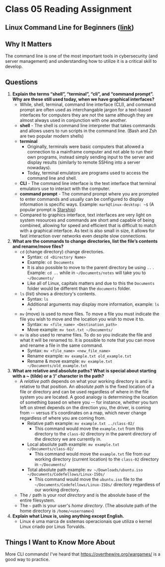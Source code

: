 # Class 05 Reading Assignment
## Linux Command Line for Beginners ([link](https://ubuntu.com/tutorials/command-line-for-beginners#1-overview))
## Why It Matters
The command line is one of the most important tools in cybersecurity (and server management) and understanding how to utilize it is a critical skill to develop.

## Questions
1. **Explain the terms “shell”, “terminal”, “cli”, and “command prompt”. Why are these still used today, when we have graphical interfaces?**
   - While, shell, terminal, command line interface (CLI), and command prompt are often used as interchangable jargon for a text-based interfaces for computers they are not the same although they are almost always used in conjunction with one another.
   - **shell** - The shell is command line interpreter that takes commands and allows users to run scripts in the command line. (Bash and Zsh are two popular modern shells)
   - **terminal** 
      - Originally, terminals were basic computers that allowed a connection to a mainframe computer and not able to run their own programs, instead simply sending input to the server and display results (similarly to remote SSHing into a server nowadays). 
      - Today, terminal emulators are programs used to access the command line and shell. 
   - **CLI** - The command line interface is the text interface that terminal emulators use to interact with the computer.
   - **command prompt** - The command prompt where you are prompted to enter commands and usually can be configured to display information is specific ways. Example: `mark@linux-desktop: ~$` (A popular prompt is [Starship](https://starship.rs/)) 
   - Compared to graphics interface, text interfaces are very light on system resources and commands are short amd capable of being combined, allowing for speed and efficient that is difficult to match with a graphical interface. As text is also small in size, it allows for fast interaction over networks even despite slow connections.
2. **What are the commands to change directories, list the file’s contents and rename/move files?**
   - `cd` (change directory) change directories.
     - Syntax: `cd <Directory Name>` 
     - Example: `cd Documents`
     - It is also possible to move to the parent directory be using `..` . Example: `cd ..` while in `~/Documents/notes` will take you to `~/Documents/`
     - Like all of Linux, capitals matters and due to this the `Documents` folder would be different than the `documents` folder. 
   - `ls` (list) shows a directory's contents.
     - Syntax: `ls` 
     - Additional arguments may display more information, example: `ls -a`
   - `mv` (move) is used to move files. To move a file you must indicate the file you wish to move and the location you wish to move it to.
       -  Syntax: `mv <file_name> <Destination_path>`
       -  Move example: `mv text.txt ~/Documents/`
    - `mv` is also used to rename files. To do so you indicate the file and what it will be renamed to. It is possible to note that you can move and rename a file in the same command.
       -  Syntax: `mv <file_name> <new_file_name>`
       -  Rename example: `mv example.txt old_example.txt` 
       - Rename & move example: `mv example.txt ~/Documents/old_example.txt`
3. **What are relative and absolute paths? What is special about starting with a ~ (tilde) or a ‘/’ character in the path?**
   - A *relative path* depends on what your working directory is and is relative to that position. An *absolute path* is the fixed location of a file or directory and can be used regardless of where in the file system you are located. A good analogy is determining the location of something based on where you -- for instance, whether you turn left on street depends on the direction you, the driver, is coming from -- versus it's coordinates on a map, which never change regardless of where you are coming from. 
        - Relative path example: `mv example.txt ../class-02/` 
           - This command would move the `example.txt` from this directory to the `class-02` directory in the parent directory of the directory we are currently in.
        - Local absolute path example: `mv example.txt ~/Documents/class-02/` 
           - This command would move the `example.txt` file from our working directory (current location) to the `class-02` directory in `~/Documents/` 
        - Total absolute path example: `mv ~/Downloads/ubuntu.iso ~/Documents/Codefellows/Linux-ISOs/` 
           - This command would move the `ubuntu.iso` file to the `~/Documents/Codefellows/Linux-ISOs/` directory regardless of our working directory.
    - The `/` path is your *root directory* and is the absolute base of the entire filesystem.
    - The `~` path is your user's *home directory*. (The absolute path of the home directory is `/home/<username>`)
4. **Explain what Linux is, using anything except English.**
   - Linux é uma marca de sistemas operacionais que utiliza o kernel Linux criado por Linus Torvalds.


## Things I Want to Know More About
More CLI commands! I've heard that https://overthewire.org/wargames/ is a good way to practice.
